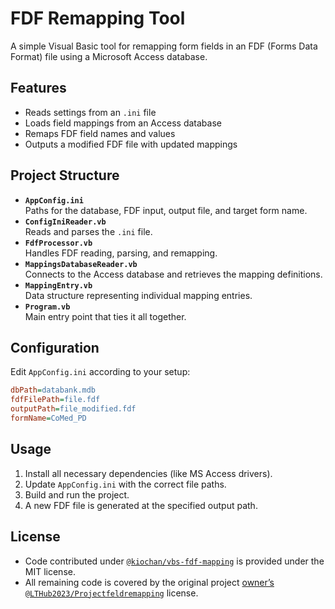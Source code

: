# FDF Remapping Tool

A simple Visual Basic tool for remapping form fields in an FDF (Forms Data Format) file using a Microsoft Access database.

## Features

- Reads settings from an `.ini` file
- Loads field mappings from an Access database
- Remaps FDF field names and values
- Outputs a modified FDF file with updated mappings

## Project Structure

- **`AppConfig.ini`**  
  Paths for the database, FDF input, output file, and target form name.
- **`ConfigIniReader.vb`**  
  Reads and parses the `.ini` file.
- **`FdfProcessor.vb`**  
  Handles FDF reading, parsing, and remapping.
- **`MappingsDatabaseReader.vb`**  
  Connects to the Access database and retrieves the mapping definitions.
- **`MappingEntry.vb`**  
  Data structure representing individual mapping entries.
- **`Program.vb`**  
  Main entry point that ties it all together.

## Configuration

Edit `AppConfig.ini` according to your setup:

```ini
dbPath=databank.mdb
fdfFilePath=file.fdf
outputPath=file_modified.fdf
formName=CoMed_PD
```

## Usage

1. Install all necessary dependencies (like MS Access drivers).
2. Update `AppConfig.ini` with the correct file paths.
3. Build and run the project.
4. A new FDF file is generated at the specified output path.

## License

- Code contributed under [`@kiochan/vbs-fdf-mapping`](https://github.com/kiochan/vbs-fdf-mapping) is provided under the MIT license.
- All remaining code is covered by the original project [owner’s `@LTHub2023/Projectfeldremapping`](https://github.com/LTHub2023/Projectfeldremapping) license.
